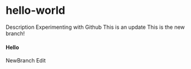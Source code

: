 # hello-world
Description
Experimenting with Github
This is an update
This is the new branch!
#### Hello

NewBranch Edit
